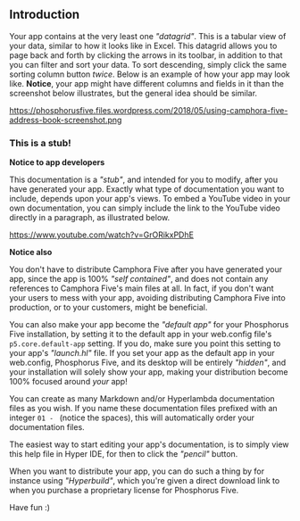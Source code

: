 
## Introduction

Your app contains at the very least one _"datagrid"_. This is a tabular view of your data, similar to how
it looks like in Excel. This datagrid allows you to page back and forth by clicking the arrows in its toolbar,
in addition to that you can filter and sort your data. To sort descending, simply click the same sorting
column button _twice_. Below is an example of how your app may look like. __Notice__, your app might have
different columns and fields in it than the screenshot below illustrates, but the general idea should be
similar.

https://phosphorusfive.files.wordpress.com/2018/05/using-camphora-five-address-book-screenshot.png

### This is a stub!

__Notice to app developers__

This documentation is a _"stub"_, and intended for you to modify, after you have generated your app.
Exactly what type of documentation you want to include, depends upon your app's views. To embed a YouTube
video in your own documentation, you can simply include the link to the YouTube video directly in a
paragraph, as illustrated below.

https://www.youtube.com/watch?v=GrORikxPDhE

__Notice also__

You don't have to distribute Camphora Five after you have generated your app, since the app is 100%
_"self contained"_, and does not contain any references to Camphora Five's main files at all. In fact,
if you don't want your users to mess with your app, avoiding distributing Camphora Five into production,
or to your customers, might be beneficial.

You can also make your app become the _"default app"_ for your Phosphorus Five installation, by setting
it to the default app in your web.config file's `p5.core.default-app` setting. If you do, make sure you
point this setting to your app's _"launch.hl"_ file. If you set your app as the default app in your
web.config, Phosphorus Five, and its desktop will be entirely _"hidden"_, and your installation will
solely show your app, making your distribution become 100% focused around _your_ app!

You can create as many Markdown and/or Hyperlambda documentation files as you wish. If you name these
documentation files prefixed with an integer `01 - ` (notice the spaces), this will automatically order
your documentation files.

The easiest way to start editing your app's documentation, is to simply view this help file in Hyper IDE,
for then to click the _"pencil"_ button.

When you want to distribute your app, you can do such a thing by for instance using _"Hyperbuild"_, which
you're given a direct download link to when you purchase a proprietary license for Phosphorus Five.

Have fun :)
